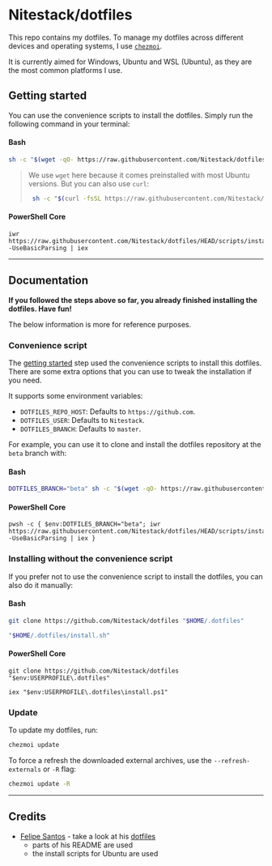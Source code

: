 # Nitestack/dotfiles

This repo contains my dotfiles. To manage my dotfiles across different devices and operating systems, I use [`chezmoi`](https://chezmoi.io/).

It is currently aimed for Windows, Ubuntu and WSL (Ubuntu), as they are the most common platforms I use.

## Getting started

You can use the convenience scripts to install the dotfiles. Simply run the following command in your terminal:

#### Bash

```sh
sh -c "$(wget -qO- https://raw.githubusercontent.com/Nitestack/dotfiles/HEAD/scripts/install_dotfiles.sh)"
```

> We use `wget` here because it comes preinstalled with most Ubuntu versions. But you can also use `curl`:
>
> ```sh
>  sh -c "$(curl -fsSL https://raw.githubusercontent.com/Nitestack/dotfiles/HEAD/scripts/install_dotfiles.sh)"
> ```

#### PowerShell Core

```pwsh
iwr https://raw.githubusercontent.com/Nitestack/dotfiles/HEAD/scripts/install_dotfiles.ps1 -UseBasicParsing | iex
```

---

## Documentation

**If you followed the steps above so far, you already finished installing the dotfiles. Have fun!**

The below information is more for reference purposes.

### Convenience script

The [getting started](#getting-started) step used the convenience scripts to install this dotfiles. There are some extra options that you can use to tweak the installation if you need.

It supports some environment variables:

- `DOTFILES_REPO_HOST`: Defaults to `https://github.com`.
- `DOTFILES_USER`: Defaults to `Nitestack`.
- `DOTFILES_BRANCH`: Defaults to `master`.

For example, you can use it to clone and install the dotfiles repository at the `beta` branch with:

#### Bash

```sh
DOTFILES_BRANCH="beta" sh -c "$(wget -qO- https://raw.githubusercontent.com/Nitestack/dotfiles/HEAD/scripts/install_dotfiles.sh)"
```

#### PowerShell Core

```pwsh
pwsh -c { $env:DOTFILES_BRANCH="beta"; iwr https://raw.githubusercontent.com/Nitestack/dotfiles/HEAD/scripts/install_dotfiles.ps1 -UseBasicParsing | iex }
```

### Installing without the convenience script

If you prefer not to use the convenience script to install the dotfiles, you can also do it manually:

#### Bash

```bash
git clone https://github.com/Nitestack/dotfiles "$HOME/.dotfiles"

"$HOME/.dotfiles/install.sh"
```

#### PowerShell Core

```pwsh
git clone https://github.com/Nitestack/dotfiles "$env:USERPROFILE\.dotfiles"

iex "$env:USERPROFILE\.dotfiles\install.ps1"
```

### Update

To update my dotfiles, run:

```sh
chezmoi update
```

To force a refresh the downloaded external archives, use the `--refresh-externals` or `-R` flag:

```sh
chezmoi update -R
```

---

## Credits

- [Felipe Santos](https://github.com/felipecrs) - take a look at his [dotfiles](https://github.com/felipecrs/dotfiles)
  - parts of his README are used
  - the install scripts for Ubuntu are used
